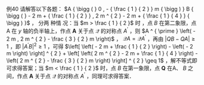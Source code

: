 例40 请解答以下各题：
$A { \bigg ( } 0 , - { \frac { 1 } { 2 } } m { \bigg ) } B { \bigg ( } - 2 m + { \frac { 1 } { 2 } } , 2 m ^ { 2 } - 2 m + { \frac { 1 } { 4 } } { \bigg ) }$ ， 分两 种情 况：当 $m > \frac { 1 } { 2 }$ 时 ，点 $B$ 在第二象限，点A 在 $y$ 轴的负半轴上，作点 $\mathbf { A }$ 关于点 $\mathcal { Q }$ 的对称点 $A ^ { \prime }$ ，则 $A ^ { \prime } \left( - 2 m , 2 m ^ { 2 } - \frac { 3 } { 2 } m \right)$ ， $\mathcal { Q } A = \mathcal { Q } A ^ { \prime }$ ，再由 $\left| Q B - Q A \right| \geq 1$ ，即 $\left| A ^ { \prime } B \right| ^ { 2 } \geq 1$ ，可得 $\left[ \left( - 2 m + \frac { 1 } { 2 } \right) - \left( - 2 m \right) \right] ^ { 2 } + \left[ \left( 2 m ^ { 2 } - 2 m + \frac { 1 } { 4 } \right) - \left( 2 m ^ { 2 } - \frac { 3 } { 2 } m \right) \right] ^ { 2 } \geq 1$ ，解不等式即可求得答案；当 $m < \frac { 1 } { 2 }$ 时，点 $B$ 在第一象限，点 $\boldsymbol { Q }$ 在A、 $B$ 之间，作点 $\mathbf { A }$ 关于点 $\mathcal { Q }$ 的对称点 $A ^ { \prime }$ ，同理可求得答案．
